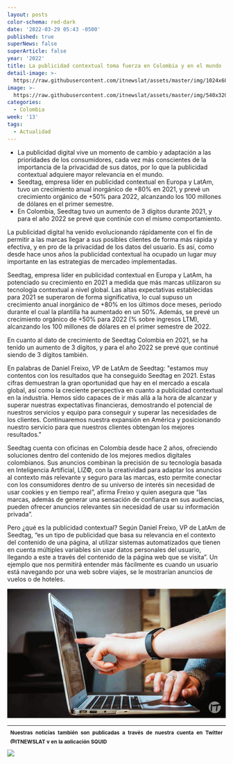 ```yaml
---
layout: posts
color-schema: red-dark
date: '2022-03-29 05:43 -0500'
published: true
superNews: false
superArticle: false
year: '2022'
title: La publicidad contextual toma fuerza en Colombia y en el mundo
detail-image: >-
  https://raw.githubusercontent.com/itnewslat/assets/master/img/1024x680/Publicidad-Invasiva-g.jpg
image: >-
  https://raw.githubusercontent.com/itnewslat/assets/master/img/540x320/Publicidad-Invasiva-p.jpg
categories:
  - Colombia
week: '13'
tags:
  - Actualidad
---
```

- La publicidad digital vive un momento de cambio y adaptación a las prioridades de los consumidores, cada vez más conscientes de la importancia de la privacidad de sus datos, por lo que la publicidad contextual adquiere mayor relevancia en el mundo.
- Seedtag, empresa líder en publicidad contextual en Europa y LatAm, tuvo un crecimiento anual inorgánico de +80% en 2021, y prevé un crecimiento orgánico de +50% para 2022, alcanzando los 100 millones de dólares en el primer semestre. 
- En Colombia, Seedtag tuvo un aumento de 3 dígitos durante 2021, y para el año 2022 se prevé que continúe con el mismo comportamiento.

La publicidad digital ha venido evolucionando rápidamente con el fin de permitir a las marcas llegar a sus posibles clientes de forma más rápida y efectiva, y en pro de la privacidad de los datos del usuario. Es así, como desde hace unos años la publicidad contextual ha ocupado un lugar muy importante en las estrategias de mercadeo implementadas. 

Seedtag, empresa líder en publicidad contextual en Europa y LatAm, ha potenciado su crecimiento en 2021 a medida que más marcas utilizaron su tecnología contextual a nivel global. Las altas expectativas establecidas para 2021 se superaron de forma significativa, lo cual supuso un crecimiento anual inorgánico de +80% en los últimos doce meses, periodo durante el cual la plantilla ha aumentado en un 50%. Además, se prevé un crecimiento orgánico de +50% para 2022 (% sobre ingresos LTM), alcanzando los 100 millones de dólares en el primer semestre de 2022.

En cuanto al dato de crecimiento de Seedtag Colombia en 2021, se ha tenido un aumento de 3 dígitos, y para el año 2022 se prevé que continué siendo de 3 dígitos también. 

En palabras de Daniel Freixo, VP de LatAm de Seedtag: "estamos muy contentos con los resultados que ha conseguido Seedtag en 2021. Estas cifras demuestran la gran oportunidad que hay en el mercado a escala global, así como la creciente perspectiva en cuanto a publicidad contextual en la industria. Hemos sido capaces de ir más allá a la hora de alcanzar y superar nuestras expectativas financieras, demostrando el potencial de nuestros servicios y equipo para conseguir y superar las necesidades de los clientes. Continuaremos nuestra expansión en América y posicionando nuestro servicio para que nuestros clientes obtengan los mejores resultados."

Seedtag cuenta con oficinas en Colombia desde hace 2 años, ofreciendo soluciones dentro del contenido de los mejores medios digitales colombianos. Sus anuncios combinan la precisión de su tecnología basada en Inteligencia Artificial, LIZ©, con la creatividad para adaptar los anuncios al contexto más relevante y seguro para las marcas, esto permite conectar con los consumidores dentro de su universo de interés sin necesidad de usar cookies y en tiempo real”, afirma Freixo y quien asegura que “las marcas, además de generar una sensación de confianza en sus audiencias, pueden ofrecer anuncios relevantes sin necesidad de usar su información privada”.

Pero ¿qué es la publicidad contextual? Según Daniel Freixo, VP de LatAm de Seedtag, “es un tipo de publicidad que basa su relevancia en el contexto del contenido de una página, al utilizar sistemas automatizados que tienen en cuenta múltiples variables sin usar datos personales del usuario, llegando a este a través del contenido de la página web que se visita”. Un ejemplo que nos permitirá entender más fácilmente es cuando un usuario está navegando por una web sobre viajes, se le mostrarían anuncios de vuelos o de hoteles.

![](https://raw.githubusercontent.com/itnewslat/assets/master/img/540x320/Publicidad-Invasiva-p.jpg)

<table style="height: 42px;" width="569">
<tbody>
<tr>
<td style="text-align: justify;"><sub><strong>Nuestras noticias también son publicadas a través de nuestra cuenta en Twitter <a href="https://twitter.com/itnewslat?lang=es">@ITNEWSLAT</a> y en la aplicación <a href="https://squidapp.co/en/">SQUID</a></strong></sub></td>
</tr>
</tbody>
</table>

<img src="https://tracker.metricool.com/c3po.jpg?hash=56f88a41e39ab42c063cc51676587a04"/>